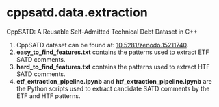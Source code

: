 # cppsatd.data.extraction

CppSATD: A Reusable Self-Admitted Technical Debt Dataset in C++

1. CppSATD dataset can be found at: [10.5281/zenodo.15211740](https://doi.org/10.5281/zenodo.15211740).
2. **easy_to_find_features.txt** contains the patterns used to extract ETF SATD comments.
3. **hard_to_find_features.txt** contains the patterns used to extract HTF SATD comments.
4. **etf_extraction_pipeline.ipynb** and **htf_extraction_pipeline.ipynb** are the Python scripts used to extract candidate SATD comments by the ETF and HTF patterns.

